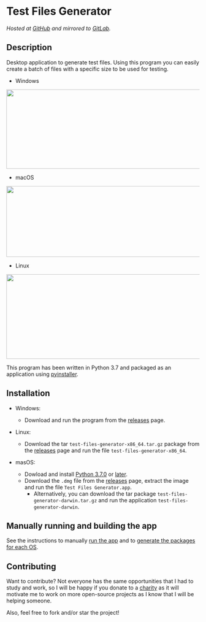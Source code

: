 # Test Files Generator

*Hosted at [GitHub](https://github.com/matuzalemmuller/test-files-generator) and mirrored to [GitLab](https://gitlab.com/matuzalemmuller/test-files-generator).*

## Description

Desktop application to generate test files. Using this program you can easily create a batch of files with a specific size to be used for testing.

* Windows

<img src="https://i.imgur.com/vvDuYJM.png" width="517" height="207" />

* macOS

<img src="https://i.imgur.com/m5iS95t.png" width="639" height="185" />

* Linux

<img src="https://i.imgur.com/YuCPGM5.png" width="632" height="221" />

This program has been written in Python 3.7 and packaged as an application using [pyinstaller](https://www.pyinstaller.org/).

## Installation

* Windows:

  * Download and run the program from the [releases](https://github.com/matuzalemmuller/test-files-generator/releases) page.

* Linux:

  * Download the tar `test-files-generator-x86_64.tar.gz` package from the [releases](https://github.com/matuzalemmuller/test-files-generator/releases) page and run the file `test-files-generator-x86_64`.

* masOS:

  * Dowload and install [Python 3.7.0](https://www.python.org/downloads/release/python-370/) or [later](https://www.python.org/downloads/).
  * Download the `.dmg` file from the [releases](https://github.com/matuzalemmuller/test-files-generator/releases) page, extract the image and run the file `Test Files Generator.app`.
    * Alternatively, you can download the tar package `test-files-generator-darwin.tar.gz` and run the application `test-files-generator-darwin`.

## Manually running and building the app

See the instructions to manually [run the app](src/README.md) and to [generate the packages for each OS](spec/README.md).

## Contributing

Want to contribute? Not everyone has the same opportunities that I had to study and work, so I will be happy if you donate to a [charity](https://www.globalgiving.org/) as it will motivate me to work on more open-source projects as I know that I will be helping someone.

Also, feel free to fork and/or star the project! 